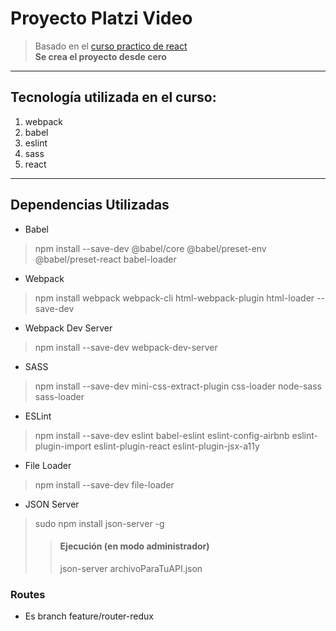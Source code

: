 # Proyecto Platzi Video
> Basado en el [curso practico de react](https://platzi.com/clases/react-ejs/)  
**Se crea el proyecto desde cero**
___

## Tecnología utilizada en el curso:
1. webpack
2. babel
3. eslint
4. sass
5. react
___

## Dependencias Utilizadas
* Babel
> npm install --save-dev @babel/core @babel/preset-env @babel/preset-react babel-loader
* Webpack
> npm install webpack webpack-cli html-webpack-plugin html-loader --save-dev
* Webpack Dev Server
> npm install --save-dev webpack-dev-server
* SASS
> npm install --save-dev mini-css-extract-plugin css-loader node-sass sass-loader
* ESLint
> npm install --save-dev eslint babel-eslint eslint-config-airbnb eslint-plugin-import eslint-plugin-react eslint-plugin-jsx-a11y
* File Loader
> npm install --save-dev file-loader
* JSON Server
>  sudo npm install json-server -g  
>> #### Ejecución (en modo administrador)
>> json-server archivoParaTuAPI.json

### Routes 

* Es branch feature/router-redux

